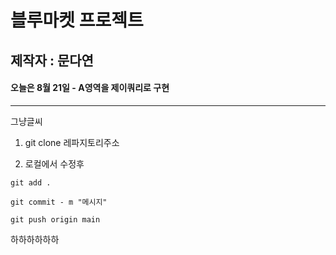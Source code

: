 # 블루마켓 프로젝트

## 제작자 : 문다연

#### 오늘은 8월 21일 - A영역을 제이쿼리로 구현

---

그냥글씨

1. git clone 레파지토리주소

2. 로컬에서 수정후 

`git add .`

`git commit - m "메시지"`

`git push origin main`

하하하하하하